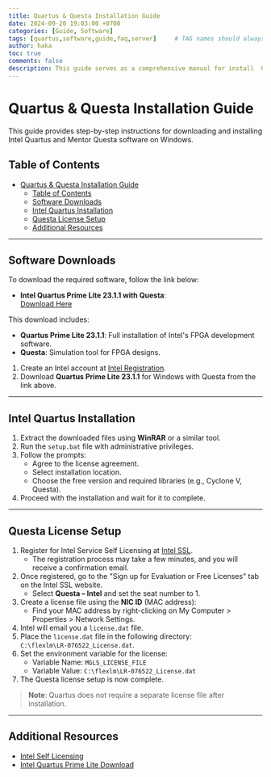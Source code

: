 ```yaml
---
title: Quartus & Questa Installation Guide
date: 2024-09-20 19:03:00 +0700
categories: [Guide, Software]
tags: [quartus,software,guide,faq,server]     # TAG names should always be lowercase
author: haka
toc: true
comments: false
description: This guide serves as a comprehensive manual for install  Quartus & Questa and use SSLC for academic purposes.
---
```

# Quartus & Questa Installation Guide

This guide provides step-by-step instructions for downloading and installing Intel Quartus and Mentor Questa software on Windows.

## Table of Contents
- [Quartus \& Questa Installation Guide](#quartus--questa-installation-guide)
  - [Table of Contents](#table-of-contents)
  - [Software Downloads](#software-downloads)
  - [Intel Quartus Installation](#intel-quartus-installation)
  - [Questa License Setup](#questa-license-setup)
  - [Additional Resources](#additional-resources)

---

## Software Downloads

To download the required software, follow the link below:

- **Intel Quartus Prime Lite 23.1.1 with Questa**:  
  [Download Here](https://www.intel.com/content/www/us/en/software-kit/825278/intel-quartus-prime-lite-edition-design-software-version-23-1-1-for-windows.html)

This download includes:
- **Quartus Prime Lite 23.1.1**: Full installation of Intel's FPGA development software.
- **Questa**: Simulation tool for FPGA designs.

1. Create an Intel account at [Intel Registration](https://www.intel.com/content/www/us/en/forms/basic-intel-registration.html).
2. Download **Quartus Prime Lite 23.1.1** for Windows with Questa from the link above.

---

## Intel Quartus Installation

1. Extract the downloaded files using **WinRAR** or a similar tool.
2. Run the `setup.bat` file with administrative privileges.
3. Follow the prompts:
   - Agree to the license agreement.
   - Select installation location.
   - Choose the free version and required libraries (e.g., Cyclone V, Questa).
4. Proceed with the installation and wait for it to complete.

---

## Questa License Setup

1. Register for Intel Service Self Licensing at [Intel SSL](https://licensing.intel.com/).
   - The registration process may take a few minutes, and you will receive a confirmation email.
2. Once registered, go to the "Sign up for Evaluation or Free Licenses" tab on the Intel SSL website.
   - Select **Questa – Intel** and set the seat number to 1.
3. Create a license file using the **NIC ID** (MAC address):
   - Find your MAC address by right-clicking on My Computer > Properties > Network Settings.
4. Intel will email you a `license.dat` file.
5. Place the `license.dat` file in the following directory:  
   `C:\flexlm\LR-076522_License.dat`.
6. Set the environment variable for the license:
   - Variable Name: `MGLS_LICENSE_FILE`
   - Variable Value: `C:\flexlm\LR-076522_License.dat`
7. The Questa license setup is now complete.

> **Note**: Quartus does not require a separate license file after installation.

---

## Additional Resources

- [Intel Self Licensing](https://licensing.intel.com)
- [Intel Quartus Prime Lite Download](https://www.intel.com/content/www/us/en/software-kit/825278/intel-quartus-prime-lite-edition-design-software-version-23-1-1-for-windows.html)
